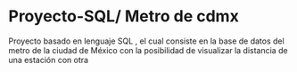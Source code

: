 # Proyecto-SQL/ Metro de cdmx

Proyecto basado en lenguaje SQL , el cual consiste en la base de datos del metro de la ciudad de México con la posibilidad de visualizar la distancia de una estación con otra 
